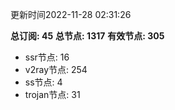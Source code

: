 更新时间2022-11-28 02:31:26

**总订阅: 45**
**总节点: 1317**
**有效节点: 305**
- ssr节点: 16
- v2ray节点: 254
- ss节点: 4
- trojan节点: 31
